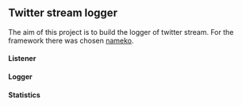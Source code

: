 ## Twitter stream logger

The aim of this project is to build the logger of twitter stream.
For the framework there was chosen [nameko][nameko].

#### Listener

#### Logger

#### Statistics


[nameko]: https://nameko.readthedocs.io/en/stable/
